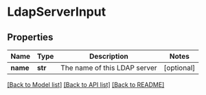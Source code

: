 # LdapServerInput

## Properties
Name | Type | Description | Notes
------------ | ------------- | ------------- | -------------
**name** | **str** | The name of this LDAP server | [optional] 

[[Back to Model list]](../README.md#documentation-for-models) [[Back to API list]](../README.md#documentation-for-api-endpoints) [[Back to README]](../README.md)



